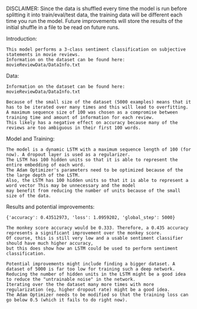 DISCLAIMER:
	Since the data is shuffled every time the model is run before splitting it into train/eval/test data, the training data will be different each time you run the model. Future improvements will store the results of the initial shuffle in a file to be read on future runs. 


Introduction:

	This model performs a 3-class sentiment classification on subjective statements in movie reviews.
	Information on the dataset can be found here: movieReviewData/DataInfo.txt

Data:

	Information on the dataset can be found here:
	movieReviewData/DataInfo.txt
	
	Because of the small size of the dataset (5000 examples) means that it has to be iterated over many times and this will lead to overfitting.
	A maximum sequence size of 100 was chosen as a compromise between training time and amount of information for each review.
	This likely has a negative effect on accuracy because many of the reviews are too ambiguous in their first 100 words.

Model and Training:

	The model is a dynamic LSTM with a maximum sequence length of 100 (for now). A dropout layer is used as a regularizer.
	The LSTM has 100 hidden units so that it is able to represent the entire embedding of each word. 
	The Adam Optimizer's parameters need to be optimized because of the the large depth of the LSTM. 
	Also, the LSTM has 100 hidden units so that it is able to represent a word vector This may be unnecessary and the model
	may benefit from reducing the number of units because of the small size of the data.
	

Results and potential improvements:

	{'accuracy': 0.43512973, 'loss': 1.0959202, 'global_step': 5000}
	
	The monkey score accuracy would be 0.333. Therefore, a 0.435 accuracy represents a significant improvement over the monkey score.
	Of course, this is still very low and a usable sentiment classifier should have much higher accuracy,
	but this does show how an LSTM could be used to perform sentiment classification.
	
	Potential improvements might include finding a bigger dataset. A dataset of 5000 is far too low for training such a deep network.
	Reducing the number of hidden units in the LSTM might be a good idea to reduce the "untrainable noise" in the network.
	Iterating over the the dataset many more times with more regularization (eg, higher dropout rate) might be a good idea.
	The Adam Optimizer needs to be modified so that the training loss can go below 0.5 (which it fails to do right now).